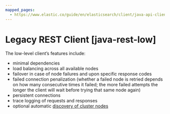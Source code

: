 ```yaml
---
mapped_pages:
  - https://www.elastic.co/guide/en/elasticsearch/client/java-api-client/current/java-rest-low.html
---
```


# Legacy REST Client [java-rest-low]

The low-level client’s features include:

* minimal dependencies
* load balancing across all available nodes
* failover in case of node failures and upon specific response codes
* failed connection penalization (whether a failed node is retried depends on how many consecutive times it failed; the more failed attempts the longer the client will wait before trying that same node again)
* persistent connections
* trace logging of requests and responses
* optional automatic [discovery of cluster nodes](sniffer/index.md)

